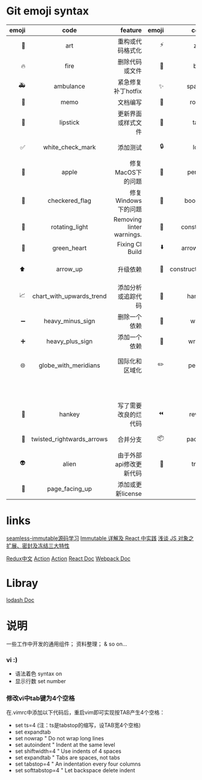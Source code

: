 # Git emoji syntax

|emoji|code|feature|emoji|code|feature|
|---:|:---:|---:|---:|:---:|---:|
|:art:|art|重构或代码格式化|:zap:|zap|性能优化|
|:fire:|fire|删除代码或文件|:bug:|bug|修复一个bug|
|:ambulance:|ambulance|紧急修复补丁hotfix|:sparkles:|sparkles|新功能介绍|
|:memo:|memo|文档编写|:rocket:|rocket|发布部署|
|:lipstick:|lipstick|更新界面或样式文件|:tada:|tada|初始化提交|
|:white_check_mark:|white_check_mark|添加测试|:lock:|lock|修复安全问题|
|:apple:|apple|修复MacOS下的问题|:penguin:|penguin|修复Linux下的问题|
|:checkered_flag:|checkered_flag|修复Windows下的问题|:bookmark:|bookmark|发布/版本标签|
|:rotating_light:|rotating_light|Removing linter warnings.|:construction:|construction|工作进行中|
|:green_heart:|green_heart|Fixing CI Build|:arrow_down:|arrow_down|依赖降级|
|:arrow_up:|arrow_up|升级依赖|:construction_worker:|construction_worker|Adding CI build system|
|:chart_with_upwards_trend:|chart_with_upwards_trend|添加分析或追踪代码|:hammer:|hammer|重构Heavy refactoring|
|:heavy_minus_sign:|heavy_minus_sign|删除一个依赖|:whale:|whale|Docker相关工作|
|:heavy_plus_sign:|heavy_plus_sign|添加一个依赖|:wrench:|wrench|修改配置文件|
|:globe_with_meridians:|globe_with_meridians|国际化和区域化|:pencil2:|pencil2|修复编码错误 fixing typos|
||||||2016年12月20日|
|:hankey:|hankey|写了需要改良的烂代码|:rewind:|rewind|撤销改变|
|:twisted_rightwards_arrows:|twisted_rightwards_arrows|合并分支|:package:|package|更新已编译文件或包裹|
|:alien:|alien|由于外部api修改更新代码|:truck:|truck|删除或重命名文件|
|:page_facing_up:|page_facing_up|添加或更新license||||

# links

[seamless-immutable源码学习](https://github.com/rtfeldman/seamless-immutable/blob/master/seamless-immutable.development.js)
[Immutable 详解及 React 中实践](https://zhuanlan.zhihu.com/p/20295971)
[浅谈 JS 对象之扩展、密封及冻结三大特性](https://segmentfault.com/a/1190000003894119)

[Redux中文](http://cn.redux.js.org/index.html)
[Action](https://github.com/acdlite/flux-standard-action)
[Action](http://redux.js.org/docs/basics/Actions.html)
[React Doc](http://reactjs.cn/react/docs/tutorial.html)
[Webpack Doc](https://webpack.github.io/docs/stylesheets.html)

# Libray
[lodash Doc](https://lodash.com/docs/4.16.0)

# 说明
一些工作中开发的通用组件；
资料整理；
& so on...

### vi :)
- 语法着色 syntax on
- 显示行数 set number

### 修改vi中tab键为4个空格
在.vimrc中添加以下代码后，重启vim即可实现按TAB产生4个空格：
- set ts=4  (注：ts是tabstop的缩写，设TAB宽4个空格)
- set expandtab
- set nowrap                      " Do not wrap long lines
- set autoindent                  " Indent at the same level
- set shiftwidth=4                " Use indents of 4 spaces
- set expandtab                   " Tabs are spaces, not tabs
- set tabstop=4                   " An indentation every four columns
- set softtabstop=4               " Let backspace delete indent
